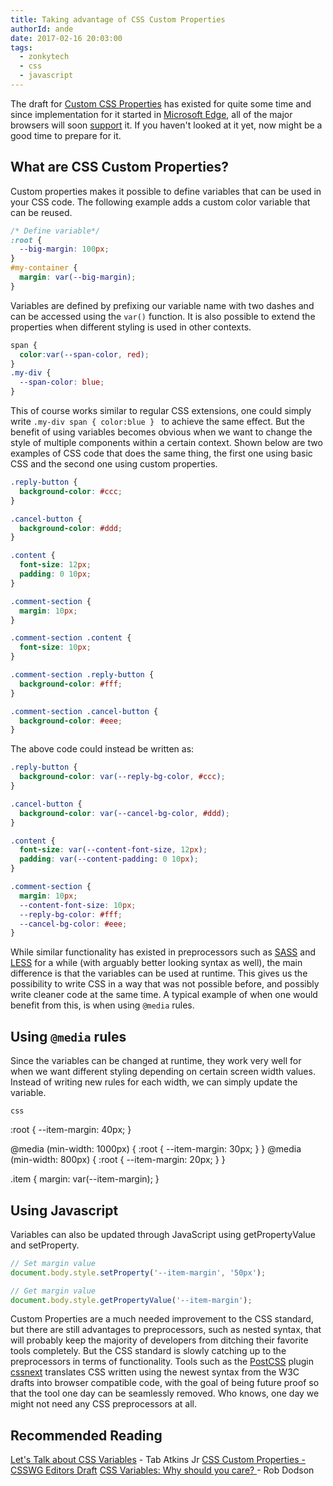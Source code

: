 ```yaml
---
title: Taking advantage of CSS Custom Properties
authorId: ande
date: 2017-02-16 20:03:00
tags:
  - zonkytech
  - css
  - javascript
---
```


The draft for [Custom CSS Properties](https://drafts.csswg.org/css-variables/) has existed for quite some time and since implementation for it started in [Microsoft Edge](https://developer.microsoft.com/en-us/microsoft-edge/platform/status/csscustompropertiesakacssvariables/), all of the major browsers will soon [support](http://caniuse.com/#feat=css-variables) it. If you haven't looked at it yet, now might be a good time to prepare for it.

<!-- more -->


## What are CSS Custom Properties?
Custom properties makes it possible to define variables that can be used in your CSS code. The following example adds a custom color variable that can be reused.

```css
/* Define variable*/
:root {   
  --big-margin: 100px;
}
#my-container {   
  margin: var(--big-margin);
}
```

Variables are defined by prefixing our variable name with two dashes and can be accessed using the `var()` function. It is also possible to extend the properties when different styling is used in other contexts.

```css
span {
  color:var(--span-color, red);
}
.my-div {   
  --span-color: blue;
}
```
This of course works similar to regular CSS extensions, one could simply write `.my-div span { color:blue } ` to achieve the same effect. But the benefit of using variables becomes obvious when we want to change the style of multiple components within a certain context. Shown below are two examples of CSS code that does the same thing, the first one using basic CSS and the second one using custom properties.

```css
.reply-button {
  background-color: #ccc;
}

.cancel-button {
  background-color: #ddd;
}

.content {
  font-size: 12px;
  padding: 0 10px;
}

.comment-section {
  margin: 10px;
}

.comment-section .content {
  font-size: 10px;
}

.comment-section .reply-button {
  background-color: #fff;
}

.comment-section .cancel-button {
  background-color: #eee;
}
```

The above code could instead be written as:

```css
.reply-button {
  background-color: var(--reply-bg-color, #ccc);
}

.cancel-button {
  background-color: var(--cancel-bg-color, #ddd);
}

.content {
  font-size: var(--content-font-size, 12px);
  padding: var(--content-padding: 0 10px);
}

.comment-section {
  margin: 10px;
  --content-font-size: 10px;
  --reply-bg-color: #fff;
  --cancel-bg-color: #eee;
}
```

While similar functionality has existed in preprocessors such as [SASS](http://sass-lang.com/) and [LESS](http://lesscss.org/) for a while (with arguably better looking syntax as well), the main difference is that the variables can be used at runtime. This gives us the possibility to write CSS in a way that was not possible before, and possibly write cleaner code at the same time. A typical example of when one would benefit from this, is when using `@media` rules.


## Using `@media` rules
Since the variables can be changed at runtime, they work very well for when we want different styling depending on certain screen width values. Instead of writing new rules for each width, we can simply update the variable.

    css
:root {
  --item-margin: 40px;
}

@media (min-width: 1000px) {
  :root {
    --item-margin: 30px;
  }
}
@media (min-width: 800px) {
  :root {
    --item-margin: 20px;
  }
}

.item {
  margin: var(--item-margin);
}
    

## Using Javascript
Variables can also be updated through JavaScript using getPropertyValue and setProperty.

```JavaScript
// Set margin value
document.body.style.setProperty('--item-margin', '50px');

// Get margin value
document.body.style.getPropertyValue('--item-margin');

```


Custom Properties are a much needed improvement to the CSS standard, but there are still advantages to preprocessors, such as nested syntax, that will probably keep the majority of developers from ditching their favorite tools completely. But the CSS standard is slowly catching up to the preprocessors in terms of functionality. Tools such as the [PostCSS](https://github.com/postcss/postcss) plugin [cssnext](http://cssnext.io/) translates CSS written using the newest syntax from the W3C drafts into browser compatible code, with the goal of being future proof so that the tool one day can be seamlessly removed. Who knows, one day we might not need any CSS preprocessors at all.

## Recommended Reading
[Let's Talk about CSS Variables](http://www.xanthir.com/blog/b4KT0) - Tab Atkins Jr
[CSS Custom Properties - CSSWG Editors Draft](https://drafts.csswg.org/css-variables/)
[CSS Variables: Why should you care? ](https://developers.google.com/web/updates/2016/02/css-variables-why-should-you-care) - Rob Dodson
